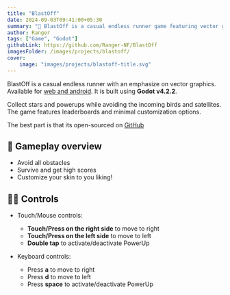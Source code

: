 ```yaml
---
title: "BlastOff"
date: 2024-09-03T09:41:00+05:30
summary: "🚀 BlastOff is a casual endless runner game featuring vector graphics"
author: Ranger
tags: ["Game", "Godot"]
githubLink: https://github.com/Ranger-NF/BlastOff
imagesFolder: /images/projects/blastoff/
cover:
    image: "images/projects/blastoff-title.svg"
---
```


BlastOff is a casual endless runner with an emphasize on vector graphics. Available for [web and android](https://ranger-nf.itch.io/blastoff). It is built using **Godot v4.2.2**.

Collect stars and powerups while avoiding the incoming birds and satellites. The game features leaderboards and minimal customization options.

The best part is that its open-sourced on [GitHub](https://github.com/Ranger-NF/BlastOff)

## 🎰 Gameplay overview
- Avoid all obstacles
- Survive and get high scores
- Customize your skin to you liking!

## 👨‍💻 Controls
- Touch/Mouse controls:
  - **Touch/Press on the right side** to move to right
  - **Touch/Press on the left side** to move to left
  - **Double tap** to activate/deactivate PowerUp

- Keyboard controls:
  - Press **a** to move to right
  - Press **d** to move to left
  - Press **space** to activate/deactivate PowerUp

